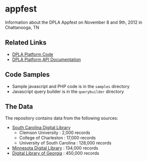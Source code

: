 appfest
=======

Information about the DPLA Appfest on November 8 and 9th, 2012 in Chattanooga, TN

## Related Links

* [DPLA Platform Code](https://github.com/dpla/platform)
* [DPLA Platform API Documentation](https://github.com/dpla/platform/wiki)

## Code Samples

* Sample javascript and PHP code is in the `samples` directory
* Javascript query builder is in the `querybuilder` directory

## The Data

The repository contains data from the following sources:

* [South Carolina Digital Library](http://www.scmemory.org/index.php)
  * Clemson University : 2,000 records
  * College of Charleston : 17,000 records
  * University of South Carolina : 128,000 records
* [Minnesota Digital Library](http://reflections.mndigital.org/) : 134,000 records
* [Digital Library of Georgia](http://dlg.galileo.usg.edu/) : 450,000 records